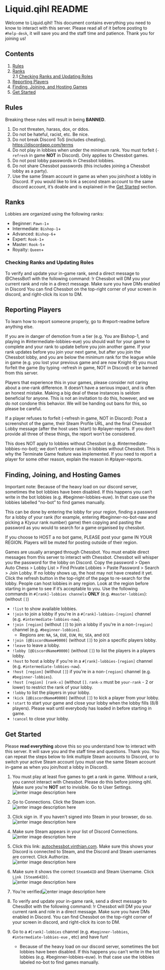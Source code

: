 # Liquid.qihl README

Welcome to Liquid.qihl! This document contains everything you need to know to interact with this server. Please read all of it before posting to `#help-desk`, it will save you and the staff time and patience. Thank you for joining us!

## Contents

1. [Rules](#rules)  
2. [Ranks](#ranks)  
	2.1 [Checking Ranks and Updating Roles](#checking-ranks-and-updating-roles)  
4. [Reporting Players](#reporting-players)  
5. [Finding, Joining, and Hosting Games](#finding-joining-and-hosting-games)  
6. [Get Started](#get-started)

## Rules
Breaking these rules will result in being **BANNED**.

1. Do not threaten, harass, dox, or ddos.
2. Do not be hateful, racist, etc. Be nice. 
3. Do not break Discord ToS (includes cheating). https://discordapp.com/terms
4. Do not play in lobbies when under the minimum rank. You must forfeit (`-refresh` in game  **NOT** in Discord). Only applies to Chessbot games.
5. Do not post lobby passwords in Chessbot lobbies. 
6. Do not share Chessbot passwords (this includes joining a Chessbot lobby as a party). 
7. Use the same Steam account in game as when you join/host a lobby in Discord. If you would like to link a second steam account to the same discord account, it’s doable and is explained in the [Get Started](#get-started) section.

## Ranks
Lobbies are organized using the following ranks:

- Beginner: `Pawn-1`+
- Intermediate: `Bishop-1`+
- Advanced: `Bishop-6`+
- Expert: `Rook-1`+
- Master: `Rook-5`+
- Royalty: `Queen`+
         
### Checking Ranks and Updating Roles
To verify and update your in-game rank, send a direct message to @ChessBot1 with the following command:  !r
Chessbot will  DM you your current rank and role in a direct message. Make sure you have DMs enabled in Discord
You can find Chessbot on the top-right corner of your screen in discord, and right-click its icon to DM.
             
## Reporting Players

To learn how to report someone properly, go to #report-readme before anything else.

If you are in danger of demotion from a tier (e.g. You are Bishop-1, and playing in #intermediate-lobbies-eue) you should wait for your game to complete and your rank to update before you join another game. If your rank updates before you join your next game, but after you join the Chessbot lobby, and you are below the minimum rank for the league while in game (e.g. you lost your previous game and are now Knight-9) you must forfeit the game (by typing -refresh in game, NOT in Discord) or be banned from this server.

Players that experience this in your games, please consider not caring about a one-rank difference. It doesn’t have a serious impact, and is often an honest mistake. Making a big deal of these instances is seldom beneficial for anyone. This is not an invitation to do this, however, and we do not condone this behavior. We will be handing out bans for this, so please be careful.

If a player refuses to forfeit (-refresh in game, NOT in Discord): Post a screenshot of the game, their Steam Profile URL, and the final Chessbot Lobby message (after the host uses !start) to #player-reports. If you don’t provide all three of these things, the report won’t be considered. 

This does NOT apply to lobbies without Chessbot (e.g. #intermediate-lobbies-no-bot); we don’t enforce ranks in lobbies without Chessbot. This is why the Terminate Game feature was implemented.  If you need to report a player for some other reason, explain the reason in #player-reports.
    
## Finding, Joining, and Hosting Games

Important note: Because of the heavy load on our discord server, sometimes the bot lobbies have been disabled. If this happens you can’t write in the bot lobbies (e.g. #beginner-lobbies-euw). In that case use the lobbies labelled “no-bot” to find games manually.

This can be done by entering the lobby for your region, finding a password for a lobby of your rank (for example, entering #beginner-no-bot-naw and picking a K(your rank number) game) then copying and pasting the password as you would to search for a game organised by chessbot.

If you choose to HOST a no bot game, PLEASE post your game IN YOUR REGION. Players will be muted for posting outside of their region.

Games are usually arranged through Chessbot. You must enable direct messages from this server to interact with Chessbot. Chessbot will whisper you the password for the lobby on Discord. Copy the password > Open Auto Chess > Lobby List > Find Private Lobbies > Paste Password > Search > Join Lobby. If no lobby shows up, the host may not have created it yet. Click the refresh button in the top-right of the page to re-search for the lobby. People can host lobbies in any region. Look at the region before starting in game to see if it’s acceptable to you. Use the following commands in `#[rank]-lobbies channels` **ONLY** (e.g. `#master-lobbies`): (without `[]`)

- `!list` to show available lobbies. 
- `!join` to join a lobby if you're in a `#[rank]-lobbies-[region]` channel (e.g. `#intermediate-lobbies-naw`).
- `!join [region]` (without `[]`) to join a lobby if you're in a non-`[region]` channel (e.g. `#beginner-lobbies`).
	- Regions are: `NA`, `SA`, `EUE`, `EUW`, `RU`, `SEA`, and `OCE`
- `!join [@DiscordName#0000]` (without `[]`) to join a specific players lobby. 
- `!leave` to leave a lobby. 
- `!lobby [@DiscordName#0000]` (without `[]`) to list the players in a players lobby. 
- `!host` to host a lobby if you're in a `#[rank]-lobbies-[region]` channel (e.g. `#intermediate-lobbies-naw`).
- `!host [region]` (without `[]`) if you're in a non-`[region]` channel (e.g. `#beginner-lobbies`).
- `!host [region] [rank-x]` (without `[]`. `rank-x` must be `your-rank` - 2 or lower) to restrict the rank of your lobby. 
- `!lobby` to list the players in your lobby. 
- `!kick [@DiscordName#0000]` (without `[]`) to kick a player from your lobby. 
- `!start` to start your game and close your lobby when the lobby fills (8/8 players). Please wait until everybody has loaded in before starting in game. 
- `!cancel` to close your lobby. 
         
## Get Started
Please **read everything** above this so you understand how to interact with this server. It will save you and the staff time and questions. Thank you. You can repeat the steps below to link multiple Steam accounts to Discord, or to switch your active Steam account (you must use the same Steam account in-game as when you join/host a lobby in Discord).
 
1. You must play at least five games to get a rank in game. Without a rank, you cannot interact with Chessbot. Please do this before joining qihl. Make sure you're **NOT** set to invisible. Go to User Settings.  
![enter image description here](https://lh3.googleusercontent.com/BKWZi8LTdT8v6fdAQiwyLtOuR_jFj5CBjvxObViUGdM7F4jxnlGH3CxAfKgkP075SDZFcx0FvYY)

2. Go to Connections. Click the Steam icon.  
![enter image description here](https://lh3.googleusercontent.com/0BHECBR5G8obQXgH_J1IjqotC0jAQW2sXPBsFlngSYPPS4Pu_3LlAikr0Ls0WK8ymdb7ZbLhTkE)

3. Click sign in. If you haven't signed into Steam in your browser, do so.   
![enter image description here](https://lh3.googleusercontent.com/Kc5SWqhe_lUFGBwGMVxmi7g3YWbHH1rouljLqFYFy0GyRZq-ECmLzWCPYVErm5gCFsQjHw6K54M)

4. Make sure Steam appears in your list of Discord Connections.  
![enter image description here](https://lh3.googleusercontent.com/XnuTe3xZWuJ0P9em1hM6a1ne9QsAFjFR_QEfi5ZVSOupezvNTh0ef5r58LsxJPCxskRoDyLJods)

5. Click this link: <a href="http://autochessbot.vinthian.com" target="_blank">autochessbot.vinthian.com</a>. Make sure this shows your Discord is connected to Steam, and the Discord and Steam usernames are correct. Click Authorize.  
![enter image description here](https://lh3.googleusercontent.com/08ZHOcSVKHEjHixMc53zFEc-zsw9fckQgiyG_T6dnNpot8F3vjmseO5Hoeiye8HwmudNYGawLCY) 

6. Make sure it shows the correct `Steam64ID` and Steam Username. Click `Link [Steam64ID]`.  
![enter image description here](https://lh3.googleusercontent.com/W2TnP6mdOc0P_jULKu-wQZvYr8-bNwszT-lY19XgFT5p5C19jBZOjB3yVd0G6Tj-cchs4ufHogE)

7. You're verified![enter image description here](https://lh3.googleusercontent.com/1uOA1tSQgY02_in_NJZ0ymz64tDwu-mlhHWaqUkHVlt37S-lEx80g7y_hu_9LHoRt0I9_g1Yoa8)

8. To verify and update your in-game rank, send a direct message to ChessBot with the following command:  !r
Chessbot will DM you your current rank and role in a direct message. Make sure you have DMs enabled in Discord.
You can find Chessbot on the top-right corner of your screen in discord, and right-click its icon to DM.
    
9. Go to a `#[rank]-lobbies` channel (e.g. `#beginner-lobbies`, `#intermediate-lobbies-eue` , etc) and have fun!
	- Because of the heavy load on our discord server, sometimes the bot lobbies have been disabled. If this happens you can't write in the bot lobbies (e.g. #beginner-lobbies-euw). In that case use the lobbies labeled no-bot to find games manually.